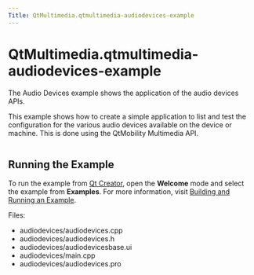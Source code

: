 ```yaml
---
Title: QtMultimedia.qtmultimedia-audiodevices-example
---
```


# QtMultimedia.qtmultimedia-audiodevices-example

<span class="subtitle"></span>
<!-- $$$audiodevices-description -->
<p>The Audio Devices example shows the application of the audio devices APIs.<p>This example shows how to create a simple application to list and test the configuration for the various audio devices available on the device or machine. This is done using the QtMobility Multimedia API.</p>
<p class="centerAlign"><img src="https://developer.ubuntu.com/static/devportal_uploaded/5d48137d-a780-4c40-ba88-bac32546d91b-../qtmultimedia-audiodevices-example/images/audiodevices.png" alt="" /></p>
<h2>Running the Example</h2>
<p>To run the example from <a href="../../../scopes/cpp/sdk-14.10/U1db.Index.md">Qt Creator</a>, open the <b>Welcome</b> mode and select the example from <b>Examples</b>. For more information, visit <a href="http://qt-project.org/doc/qtcreator/creator-build-example-application.html">Building and Running an Example</a>.</p>
<p>Files:</p>
<ul>
<li>audiodevices/audiodevices.cpp</li>
<li>audiodevices/audiodevices.h</li>
<li>audiodevices/audiodevicesbase.ui</li>
<li>audiodevices/main.cpp</li>
<li>audiodevices/audiodevices.pro</li>
</ul>
<!-- @@@audiodevices -->
